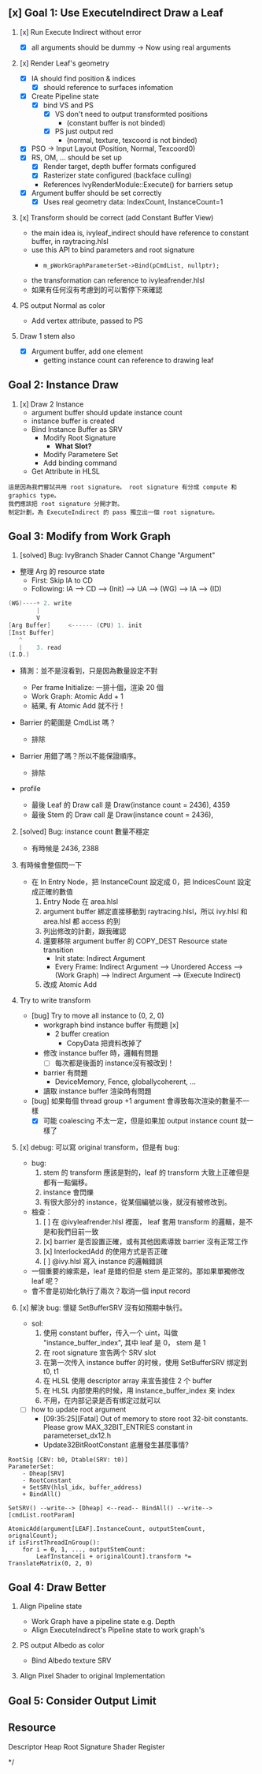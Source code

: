 ## [x] Goal 1: Use ExecuteIndirect Draw a Leaf

1. [x] Run Execute Indirect without error
    - [x] all arguments should be dummy → Now using real arguments

2. [x] Render Leaf's geometry
    - [x] IA should find position & indices
        - [x] should reference to surfaces infomation
    - [x] Create Pipeline state
        - [x] bind VS and PS
            - [x] VS don't need to output transformted positions
                - (constant buffer is not binded)
            - [x] PS just output red
                - (normal, texture, texcoord is not binded)
    - [x] PSO -> Input Layout (Position, Normal, Texcoord0)
    - [x] RS, OM, ... should be set up
        - [x] Render target, depth buffer formats configured
        - [x] Rasterizer state configured (backface culling)
        - References IvyRenderModule::Execute() for barriers setup
    - [x] Argument buffer should be set correctly
        - [x] Uses real geometry data: IndexCount, InstanceCount=1    

3. [x] Transform should be correct (add Constant Buffer View)
    - the main idea is, ivyleaf_indirect should have reference to constant buffer, in raytracing.hlsl
    - use this API to bind parameters and root signature
        -     m_pWorkGraphParameterSet->Bind(pCmdList, nullptr);
    - the transformation can reference to ivyleafrender.hlsl
    - 如果有任何沒有考慮到的可以暫停下來確認

4. PS output Normal as color
    - Add vertex attribute, passed to PS

5. Draw 1 stem also
    - [x] Argument buffer, add one element
        - getting instance count can reference to drawing leaf

## Goal 2: Instance Draw

1. [x] Draw 2 Instance
    - argument buffer should update instance count
    - instance buffer is created
    - Bind Instance Buffer as SRV
        - Modify Root Signature
            - **What Slot?**
        - Modify Parametere Set
        - Add binding command
    - Get Attribute in HLSL

```
這是因為我們嘗試共用 root signature。 root signature 有分成 compute 和 graphics type。
我們應該把 root signature 分開才對。
制定計劃，為 ExecuteIndirect 的 pass 獨立出一個 root signature。
```

## Goal 3: Modify from Work Graph 

1. [solved] Bug: IvyBranch Shader Cannot Change "Argument"

- 整理 Arg 的 resource state
    - First: Skip IA to CD
    - Following: IA --> CD --> (Init) --> UA --> (WG) --> IA --> (ID)

```c
(WG)----+ 2. write
        |
        V
[Arg Buffer]     <------ (CPU) 1. init
[Inst Buffer]
   ^
   |    3. read
(I.D.)
```
- 猜測：並不是沒看到，只是因為數量設定不對
    - Per frame Initialize: 一排十個，渲染 20 個
    - Work Graph: Atomic Add + 1
    - 結果, 有 Atomic Add 就不行！

- Barrier 的範圍是 CmdList 嗎？
    - 排除
- Barrier 用錯了嗎？所以不能保證順序。
    - 排除

- profile
    - 最後 Leaf 的 Draw call 是 Draw(instance count = 2436), 4359
    - 最後 Stem 的 Draw call 是 Draw(instance count = 2436), 

2. [solved] Bug: instance count 數量不穩定
    - 有時候是 2436, 2388

3. 有時候會整個閃一下
    - 在 In Entry Node，把 InstanceCount 設定成 0，把 IndicesCount 設定成正確的數值
        1. Entry Node 在 area.hlsl
        2. argument buffer 綁定直接移動到 raytracing.hlsl，所以 ivy.hlsl 和 area.hlsl 都 access 的到
        3. 列出修改的計劃，跟我確認
        4. 還要移除 argument buffer 的 COPY_DEST Resource state transition
            - Init state: Indirect Argument
            - Every Frame: Indirect Argument --> Unordered Access --> (Work Graph) --> Indirect Argument --> (Execute Indirect)
        5. 改成 Atomic Add

3. Try to write transform
    - [bug] Try to move all instance to (0, 2, 0)
        - workgraph bind instance buffer 有問題 [x]
            - 2 buffer creation
                - CopyData 把資料改掉了
        - 修改 instance buffer 時，邏輯有問題
            - [ ] 每次都是後面的 instance沒有被改到！
        - barrier 有問題
            - DeviceMemory, Fence, globallycoherent, ...
        - 讀取 instance buffer 渲染時有問題
    - [bug] 如果每個 thread group +1 argument 會導致每次渲染的數量不一樣
        - [x] 可能 coalescing 不太一定，但是如果加 output instance count 就一樣了

4. [x] debug: 可以寫 original transform，但是有 bug:
    - bug:
        1. stem 的 transform 應該是對的，leaf 的 transform 大致上正確但是都有一點偏移。
        2. instance 會閃爍
        3. 有很大部分的 instance，從某個編號以後，就沒有被修改到。
    - 檢查：
        1. [ ] 在 @ivyleafrender.hlsl 裡面， leaf 套用 transform 的邏輯，是不是和我們目前一致
        2. [x] barrier 是否設置正確，或有其他因素導致 barrier 沒有正常工作
        3. [x] InterlockedAdd 的使用方式是否正確
        4. [ ] @ivy.hlsl 寫入 instance 的邏輯錯誤
    - 一個重要的線索是，leaf 是錯的但是 stem 是正常的。那如果單獨修改 leaf 呢？
    - 會不會是初始化執行了兩次？取消一個 input record

5. [x] 解決 bug: 懷疑 SetBufferSRV 沒有如預期中執行。
    - sol:
        1. 使用 constant buffer，传入一个 uint，叫做 "instance_buffer_index", 其中 leaf 是 0， stem 是 1
        2. 在 root signature 宣告两个 SRV slot
        3. 在第一次传入 instance buffer 的时候，使用 SetBufferSRV 绑定到 t0, t1
        4. 在 HLSL 使用 descriptor array 来宣告接住 2 个 buffer
        5. 在 HLSL 内部使用的时候，用 instance_buffer_index 来 index 
        6. 不用，在内部记录是否有绑定过就可以
    - [ ] how to update root argument
        - [09:35:25][Fatal]   Out of memory to store root 32-bit constants. Please grow MAX_32BIT_ENTRIES constant in parameterset_dx12.h
        - Update32BitRootConstant 底層發生甚麼事情?
    
```
RootSig [CBV: b0, Dtable(SRV: t0)]
ParameterSet:
    - Dheap[SRV]
    - RootConstant
    + SetSRV(hlsl_idx, buffer_address)
    + BindAll()

SetSRV() --write--> [Dheap] <--read-- BindAll() --write--> [cmdList.rootParam]
```

```
AtomicAdd(argument[LEAF].InstanceCount, outputStemCount, orignalCount);
if isFirstThreadInGroup():
    for i = 0, 1, ..., outputStemCount:
        LeafInstance[i + originalCount].transform *= TranslateMatrix(0, 2, 0)
```

## Goal 4: Draw Better

1. Align Pipeline state 
    - Work Graph have a pipeline state e.g. Depth
    - Align ExecuteIndirect's Pipeline state to work graph's

2. PS output Albedo as color
    - Bind Albedo texture SRV

2. Align Pixel Shader to original Implementation

## Goal 5: Consider Output Limit

## Resource

Descriptor Heap
Root Signature
Shader Register


*/